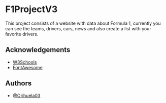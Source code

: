 
# F1ProjectV3

This project consists of a website with data about Formula 1, currently you can see the teams, drivers, cars, news and also create a list with your favorite drivers.

## Acknowledgements

 - [W3Schools](https://www.w3schools.com/)
 - [FontAwesome](https://fontawesome.com/)


## Authors

- [@Orihuela03](https://github.com/Orihuela03)

